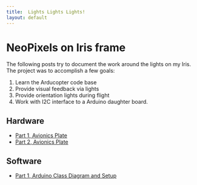 ```yaml
---
title:  Lights Lights Lights!
layout: default
---
```


# NeoPixels on Iris frame

The following posts try to document the work around the lights on my Iris.  The project was to accomplish a few goals:

1. Learn the Arducopter code base
2. Provide visual feedback via lights
3. Provide orientation lights during flight
4. Work with I2C interface to a Arduino daughter board.

## Hardware

* [Part 1, Avionics Plate]({{site.url}}/hardware/2014/06/14/Avionics-Plate-Part-1/)
* [Part 2, Avionics Plate]({{site.url}}/hardware/2014/06/24/Avionics-Plate-Part-2/)

## Software

* [Part 1, Arduino Class Diagram and Setup]({{site.url}}/software/2014/09/13/arduino-uno-neopixels-pt1/)

